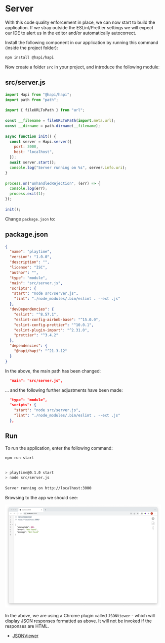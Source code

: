 # Server

With this code quality enforcement in place, we can now start to build the application. If we stray outside the ESLint/Prettier settings we will expect our IDE to alert us in the editor and/or automatically autocorrect.

Install the following component in our application by running this command (inside the project folder):

~~~bash
npm install @hapi/hapi
~~~

Now create a folder `src` in your project, and introduce the following module:

## src/server.js

~~~javascript
import Hapi from "@hapi/hapi";
import path from "path";

import { fileURLToPath } from "url";

const __filename = fileURLToPath(import.meta.url);
const __dirname = path.dirname(__filename);

async function init() {
  const server = Hapi.server({
    port: 3000,
    host: "localhost",
  });
  await server.start();
  console.log("Server running on %s", server.info.uri);
}

process.on("unhandledRejection", (err) => {
  console.log(err);
  process.exit(1);
});

init();
~~~

Change `package.json` to:

## package.json

~~~json
{
  "name": "playtime",
  "version": "1.0.0",
  "description": "",
  "license": "ISC",
  "author": "",
  "type": "module",
  "main": "src/server.js",
  "scripts": {
   "start": "node src/server.js",
    "lint": "./node_modules/.bin/eslint . --ext .js"
  },
  "devDependencies": {
    "eslint": "^8.57.1",
    "eslint-config-airbnb-base": "^15.0.0",
    "eslint-config-prettier": "^10.0.1",
    "eslint-plugin-import": "^2.31.0",
    "prettier": "^3.4.2"
  },
  "dependencies": {
    "@hapi/hapi": "^21.3.12"
  }
}
~~~

In the above, the main path has been changed:

~~~json
  "main": "src/server.js",
~~~

... and the following further adjustments have been made:

~~~json
  "type": "module",
  "scripts": {
    "start": "node src/server.js",
    "lint": "./node_modules/.bin/eslint . --ext .js"
  },
~~~

## Run

To run the application, enter the following command:

~~~bash
npm run start
~~~

~~~bash

> playtime@0.1.0 start
> node src/server.js

Server running on http://localhost:3000
~~~

Browsing to the app we should see:

![](img/06.png)

In the above, we are using a Chrome plugin called `JSONViewer` - which will display JSON responses formatted as above. It will not be invoked if the responses are HTML.

- [JSONViewer](https://chrome.google.com/webstore/detail/json-viewer/gbmdgpbipfallnflgajpaliibnhdgobh)

